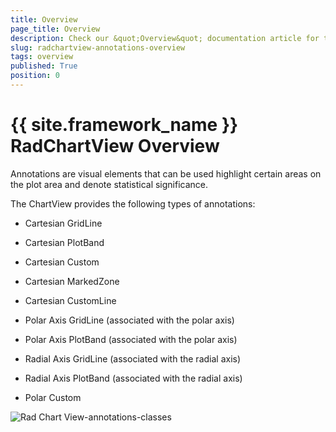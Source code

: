 ```yaml
---
title: Overview
page_title: Overview
description: Check our &quot;Overview&quot; documentation article for the RadChartView {{ site.framework_name }} control.
slug: radchartview-annotations-overview
tags: overview
published: True
position: 0
---
```


# {{ site.framework_name }} RadChartView Overview

Annotations are visual elements that can be used highlight certain areas on the plot area and denote statistical significance.

The ChartView provides the following types of annotations:        

* Cartesian GridLine

* Cartesian PlotBand

* Cartesian Custom

* Cartesian MarkedZone

* Cartesian CustomLine

* Polar Axis GridLine (associated with the polar axis)

* Polar Axis PlotBand (associated with the polar axis)

* Radial Axis GridLine (associated with the radial axis)

* Radial Axis PlotBand (associated with the radial axis)

* Polar Custom

![Rad Chart View-annotations-classes](images/RadChartView-annotations-classes.png)